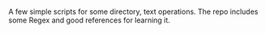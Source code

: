 A few simple scripts for some directory, text operations. The repo includes some Regex and good references for learning it.